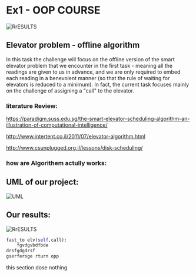# Ex1 - OOP COURSE 


![RrESULTS](https://user-images.githubusercontent.com/74601548/143299134-c4d5a3e4-d35b-403e-9a96-dbc29aa414ce.png)


## Elevator problem - offline algorithm

In this task the challenge will focus on the offline version of the smart elevator problem that we encounter in the first task - meaning all the readings are given to us in advance, and we are only required to embed each reading in a benevolent manner (so that the rule of waiting for elevators is reduced to a minimum). 
In fact, the current task focuses mainly on the challenge of assigning a "call" to the elevator.

### literature Review:
https://paradigm.suss.edu.sg/the-smart-elevator-scheduling-algorithm-an-illustration-of-computational-intelligence/

http://www.intertent.co.il/2011/07/elevator-algorithm.html

http://www.csunplugged.org.il/lessons/disk-scheduling/

### how are Algorithem actully works:


## UML of our project:

![UML](https://user-images.githubusercontent.com/74601548/143281008-683864af-cd7c-40fc-b5a0-2a6775055530.png)

## Our results:
![RrESULTS](https://user-images.githubusercontent.com/74601548/143285953-8e8452ff-2800-4fad-8fc7-cb0a50e45307.png)



```python
fast_to elv(self,call):
    fgvdgvbdfbde
drsfgdgdrsf
gserfersge rturn opp 
```
this section dose nothing 
